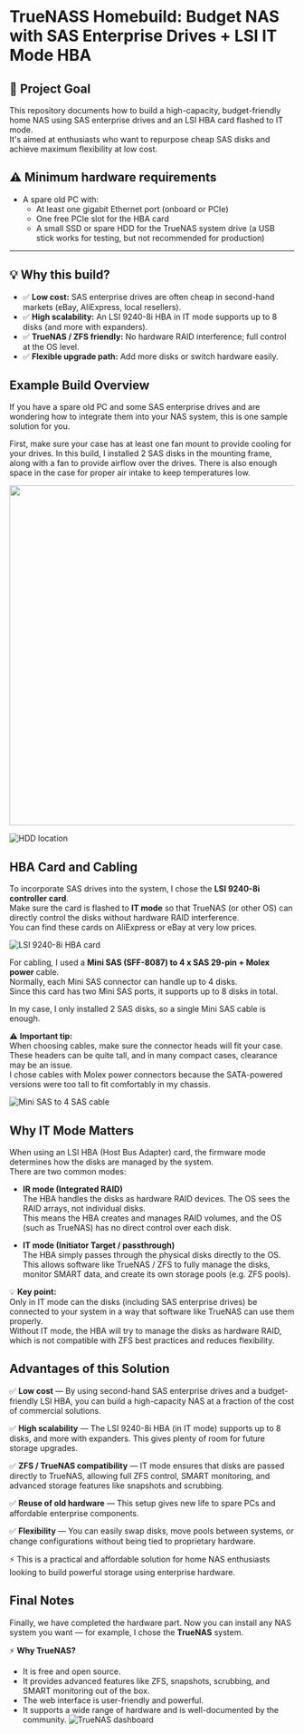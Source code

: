# TrueNASS Homebuild: Budget NAS with SAS Enterprise Drives + LSI IT Mode HBA

## 🎯 Project Goal

This repository documents how to build a high-capacity, budget-friendly home NAS using SAS enterprise drives and an LSI HBA card flashed to IT mode.  
It's aimed at enthusiasts who want to repurpose cheap SAS disks and achieve maximum flexibility at low cost.

## ⚠️ Minimum hardware requirements

- A spare old PC with:
  - At least one gigabit Ethernet port (onboard or PCIe)
  - One free PCIe slot for the HBA card
  - A small SSD or spare HDD for the TrueNAS system drive (a USB stick works for testing, but not recommended for production)
---

## 💡 Why this build?

- ✅ **Low cost:** SAS enterprise drives are often cheap in second-hand markets (eBay, AliExpress, local resellers).
- ✅ **High scalability:** An LSI 9240-8i HBA in IT mode supports up to 8 disks (and more with expanders).
- ✅ **TrueNAS / ZFS friendly:** No hardware RAID interference; full control at the OS level.
- ✅ **Flexible upgrade path:** Add more disks or switch hardware easily.

## Example Build Overview

If you have a spare old PC and some SAS enterprise drives and are wondering how to integrate them into your NAS system, this is one sample solution for you.

First, make sure your case has at least one fan mount to provide cooling for your drives. In this build, I installed 2 SAS disks in the mounting frame, along with a fan to provide airflow over the drives. There is also enough space in the case for proper air intake to keep temperatures low.

<img src="./images/case_overview.jpg" width="600"/>

![HDD location](./images/hhd_location.jpg)

## HBA Card and Cabling

To incorporate SAS drives into the system, I chose the **LSI 9240-8i controller card**.  
Make sure the card is flashed to **IT mode** so that TrueNAS (or other OS) can directly control the disks without hardware RAID interference.  
You can find these cards on AliExpress or eBay at very low prices.

![LSI 9240-8i HBA card](./images/LSI_9240.jpg)

For cabling, I used a **Mini SAS (SFF-8087) to 4 x SAS 29-pin + Molex power** cable.  
Normally, each Mini SAS connector can handle up to 4 disks.  
Since this card has two Mini SAS ports, it supports up to 8 disks in total.  

In my case, I only installed 2 SAS disks, so a single Mini SAS cable is enough.  

⚠️ **Important tip:**  
When choosing cables, make sure the connector heads will fit your case.  
These headers can be quite tall, and in many compact cases, clearance may be an issue.  
I chose cables with Molex power connectors because the SATA-powered versions were too tall to fit comfortably in my chassis.

![Mini SAS to 4 SAS cable](./images/minisas_cable.jpg)

## Why IT Mode Matters

When using an LSI HBA (Host Bus Adapter) card, the firmware mode determines how the disks are managed by the system.  
There are two common modes:

- **IR mode (Integrated RAID)**  
  The HBA handles the disks as hardware RAID devices. The OS sees the RAID arrays, not individual disks.  
  This means the HBA creates and manages RAID volumes, and the OS (such as TrueNAS) has no direct control over each disk.  

- **IT mode (Initiator Target / passthrough)**  
  The HBA simply passes through the physical disks directly to the OS.  
  This allows software like TrueNAS / ZFS to fully manage the disks, monitor SMART data, and create its own storage pools (e.g. ZFS pools).  

💡 **Key point:**  
Only in IT mode can the disks (including SAS enterprise drives) be connected to your system in a way that software like TrueNAS can use them properly.  
Without IT mode, the HBA will try to manage the disks as hardware RAID, which is not compatible with ZFS best practices and reduces flexibility.

## Advantages of this Solution

✅ **Low cost** — By using second-hand SAS enterprise drives and a budget-friendly LSI HBA, you can build a high-capacity NAS at a fraction of the cost of commercial solutions.

✅ **High scalability** — The LSI 9240-8i HBA (in IT mode) supports up to 8 disks, and more with expanders. This gives plenty of room for future storage upgrades.

✅ **ZFS / TrueNAS compatibility** — IT mode ensures that disks are passed directly to TrueNAS, allowing full ZFS control, SMART monitoring, and advanced storage features like snapshots and scrubbing.

✅ **Reuse of old hardware** — This setup gives new life to spare PCs and affordable enterprise components.

✅ **Flexibility** — You can easily swap disks, move pools between systems, or change configurations without being tied to proprietary hardware.

⚡ This is a practical and affordable solution for home NAS enthusiasts looking to build powerful storage using enterprise hardware.

## Final Notes

Finally, we have completed the hardware part. Now you can install any NAS system you want — for example, I chose the **TrueNAS** system.

⚡ **Why TrueNAS?**
- It is free and open source.
- It provides advanced features like ZFS, snapshots, scrubbing, and SMART monitoring out of the box.
- The web interface is user-friendly and powerful.
- It supports a wide range of hardware and is well-documented by the community.
![TrueNAS dashboard](./images/dashboard.png)



